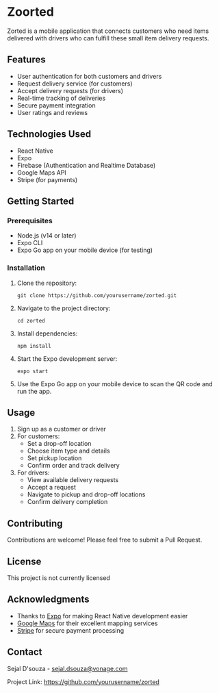 # Zoorted

Zorted is a mobile application that connects customers who need items delivered with drivers who can fulfill these small item delivery requests.

## Features

- User authentication for both customers and drivers
- Request delivery service (for customers)
- Accept delivery requests (for drivers)
- Real-time tracking of deliveries
- Secure payment integration
- User ratings and reviews

## Technologies Used

- React Native
- Expo
- Firebase (Authentication and Realtime Database)
- Google Maps API
- Stripe (for payments)

## Getting Started

### Prerequisites

- Node.js (v14 or later)
- Expo CLI
- Expo Go app on your mobile device (for testing)

### Installation

1. Clone the repository:

   ```
   git clone https://github.com/yourusername/zorted.git
   ```

2. Navigate to the project directory:

   ```
   cd zorted
   ```

3. Install dependencies:

   ```
   npm install
   ```

4. Start the Expo development server:

   ```
   expo start
   ```

5. Use the Expo Go app on your mobile device to scan the QR code and run the app.

## Usage

1. Sign up as a customer or driver
2. For customers:
   - Set a drop-off location
   - Choose item type and details
   - Set pickup location
   - Confirm order and track delivery
3. For drivers:
   - View available delivery requests
   - Accept a request
   - Navigate to pickup and drop-off locations
   - Confirm delivery completion

## Contributing

Contributions are welcome! Please feel free to submit a Pull Request.

## License

This project is not currently licensed

## Acknowledgments

- Thanks to [Expo](https://expo.dev/) for making React Native development easier
- [Google Maps](https://developers.google.com/maps) for their excellent mapping services
- [Stripe](https://stripe.com/) for secure payment processing

## Contact

Sejal D'souza - sejal.dsouza@vonage.com

Project Link: https://github.com/yourusername/zorted
